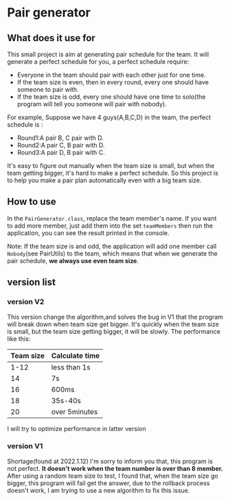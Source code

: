 # Pair generator
## What does it use for
  This small project is aim at generating pair schedule for the team.
  It will generate a perfect schedule for you, a perfect schedule require:
  - Everyone in the team should pair with each other just for one time.
  - If the team size is even, then in every round, every one should have someone to pair with. 
  - If the team size is odd, every one should have one time to solo(the program will tell you someone will pair with nobody).
  
For example, Suppose we have 4 guys(A,B,C,D) in the team, the perfect schedule is :
   - Round1:A pair B, C pair with D.
   - Round2:A pair C, B pair with D. 
   - Round3:A pair D, B pair with C.

It's easy to figure out manually when the team size is small, but when the team getting bigger, it's hard to make a perfect schedule.
So this project is to help you make a pair plan automatically even with a big team size.

## How to use
In the `PairGenerator.class`, replace the team member's name. If you want to add more member, just add them into the set `teamMembers`
then run the application, you can see the result printed in the console.

Note: If the team size is and odd, the application will add one member call `Nobody`(see PairUtils) to the team, which means that when we generate the pair schedule, 
**we always use even team size**.

## version list
### version V2
This version change the algorithm,and solves the bug in V1 that the program will break down when team size get bigger.
It's quickly when the team size is small, but the team size getting bigger, it will be slowly.
The performance like this:

|  Team size   | Calculate time  |
|  ----  | ----  |
| 1-12  | less than 1s |
|14|7s|
|16|600ms|
|18|35s-40s|
|20|over 5minutes|

I will try to optimize performance in latter version

### version V1
Shortage(found at 2022.1.12)
I'm sorry to inform you that, this program is not perfect.
**It doesn't work when the team number is over than 8 member.**
After using a random team size to test, I found that, when the team size go bigger, this program will fail get the answer,
due to the rollback process doesn't work, I am trying to use a new algorithm to fix this issue.
